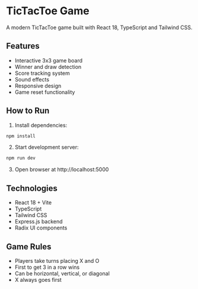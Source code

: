# TicTacToe Game

A modern TicTacToe game built with React 18, TypeScript and Tailwind CSS.

## Features

- Interactive 3x3 game board
- Winner and draw detection
- Score tracking system
- Sound effects
- Responsive design
- Game reset functionality

## How to Run

1. Install dependencies:
```bash
npm install
```

2. Start development server:
```bash
npm run dev
```

3. Open browser at http://localhost:5000

## Technologies

- React 18 + Vite
- TypeScript
- Tailwind CSS
- Express.js backend
- Radix UI components

## Game Rules

- Players take turns placing X and O
- First to get 3 in a row wins
- Can be horizontal, vertical, or diagonal
- X always goes first